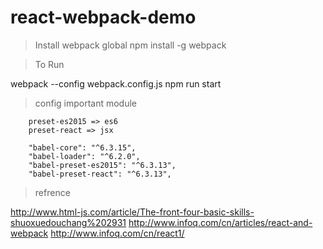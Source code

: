 # react-webpack-demo


> Install webpack global
npm install -g webpack


> To Run

webpack --config webpack.config.js
npm run start

> config important module

```
    preset-es2015 => es6
    preset-react => jsx

    "babel-core": "^6.3.15",
    "babel-loader": "^6.2.0",
    "babel-preset-es2015": "^6.3.13",
    "babel-preset-react": "^6.3.13",
```


> refrence

http://www.html-js.com/article/The-front-four-basic-skills-shuoxuedouchang%202931
http://www.infoq.com/cn/articles/react-and-webpack
http://www.infoq.com/cn/react1/
